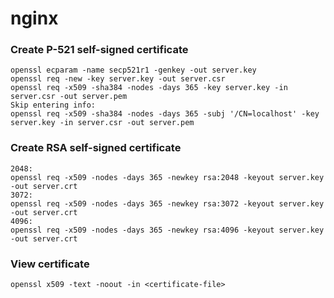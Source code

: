 # nginx


### Create P-521 self-signed certificate
```
openssl ecparam -name secp521r1 -genkey -out server.key
openssl req -new -key server.key -out server.csr
openssl req -x509 -sha384 -nodes -days 365 -key server.key -in server.csr -out server.pem
Skip entering info:
openssl req -x509 -sha384 -nodes -days 365 -subj '/CN=localhost' -key server.key -in server.csr -out server.pem
```

### Create RSA self-signed certificate
```
2048:
openssl req -x509 -nodes -days 365 -newkey rsa:2048 -keyout server.key -out server.crt
3072:
openssl req -x509 -nodes -days 365 -newkey rsa:3072 -keyout server.key -out server.crt
4096:
openssl req -x509 -nodes -days 365 -newkey rsa:4096 -keyout server.key -out server.crt
```

### View certificate
`openssl x509 -text -noout -in <certificate-file>`


